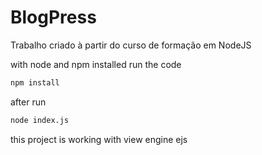 # BlogPress
 Trabalho criado à partir do curso de formação em NodeJS

with node and npm installed run the code
```bash
npm install
```

after run
```bash
node index.js
```
this project is working with view engine ejs
